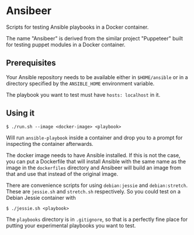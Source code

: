 # Ansibeer

Scripts for testing Ansible playbooks in a Docker container.

The name "Ansibeer" is derived from the similar project "Puppeteer" 
built for testing puppet modules in a Docker container.

## Prerequisites

Your Ansible repository needs to be available either in `$HOME/ansible`
or in a directory specified by the `ANSIBLE_HOME` environment variable.

The playbook you want to test must have `hosts: localhost` in it.

## Using it

    $ ./run.sh --image <docker-image> <playbook>

Will run `ansible-playbook` inside a container and drop you to a prompt
for inspecting the container afterwards.

The docker image needs to have Ansible installed. If this is not the
case, you can put a Dockerfile that will install Ansible with the same
name as the image in the `dockerfiles` directory and Ansibeer will
build an image from that and use that instead of the original image.

There are convenience scripts for using `debian:jessie` and `debian:stretch`.
These are `jessie.sh` and `stretch.sh` respectively. So you could test on
a Debian Jessie container with

    $ ./jessie.sh <playbook>

The `playbooks` directory is in `.gitignore`, so that is a perfectly fine
place for putting your experimental playbooks you want to test.
